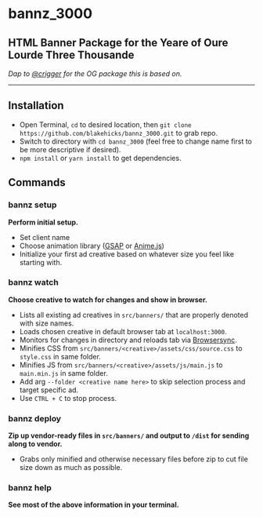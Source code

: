 # bannz_3000

## HTML Banner Package for the Yeare of Oure Lourde Three Thousande

_Dap to [@crigger](https://github.com/crigger) for the OG package this is based on._

---

## Installation

- Open Terminal, `cd` to desired location, then `git clone https://github.com/blakehicks/bannz_3000.git` to grab repo.
- Switch to directory with `cd bannz_3000` (feel free to change name first to be more descriptive if desired).
- `npm install` or `yarn install` to get dependencies.

## Commands

### bannz setup

**Perform initial setup.**

- Set client name
- Choose animation library ([GSAP](https://greensock.com/docs/v3) or [Anime.js](https://animejs.com/documentation/))
- Initialize your first ad creative based on whatever size you feel like starting with.

### bannz watch

**Choose creative to watch for changes and show in browser.**

- Lists all existing ad creatives in `src/banners/` that are properly denoted with size names.
- Loads chosen creative in default browser tab at `localhost:3000`.
- Monitors for changes in directory and reloads tab via [Browsersync](https://browsersync.io/).
- Minifies CSS from `src/banners/<creative>/assets/css/source.css` to `style.css` in same folder.
- Minifies JS from `src/banners/<creative>/assets/js/main.js` to `main.min.js` in same folder.
- Add arg `--folder <creative name here>` to skip selection process and target specific ad.
- Use `CTRL + C` to stop process.

### bannz deploy

**Zip up vendor-ready files in `src/banners/` and output to `/dist` for sending along to vendor.**

- Grabs only minified and otherwise necessary files before zip to cut file size down as much as possible.

### bannz help

**See most of the above information in your terminal.**
